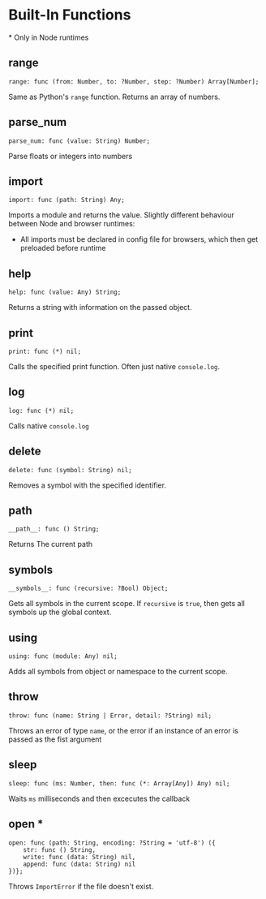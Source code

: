 # Built-In Functions

\* Only in Node runtimes

## range
```
range: func (from: Number, to: ?Number, step: ?Number) Array[Number];
```
Same as Python's `range` function. Returns an array of numbers.

## parse_num
```
parse_num: func (value: String) Number;
```
Parse floats or integers into numbers

## import
```
import: func (path: String) Any;
```
Imports a module and returns the value.
Slightly different behaviour between Node and browser runtimes:
* All imports must be declared in config file for browsers, which then get preloaded before runtime

## help
```
help: func (value: Any) String;
```
Returns a string with information on the passed object.

## print
```
print: func (*) nil;
```
Calls the specified print function. Often just native `console.log`.

## log
```
log: func (*) nil;
```
Calls native `console.log`


## delete
```
delete: func (symbol: String) nil;
```
Removes a symbol with the specified identifier.

## __path__
```
__path__: func () String;
```
Returns The current path

## __symbols__
```
__symbols__: func (recursive: ?Bool) Object;
```
Gets all symbols in the current scope. 
If `recursive` is `true`, then gets all symbols up the global context.

## using
```
using: func (module: Any) nil;
```
Adds all symbols from object or namespace to the current scope.

## throw
```
throw: func (name: String | Error, detail: ?String) nil;
```
Throws an error of type `name`, or the error if an instance of an error is passed as the fist argument

## sleep
```
sleep: func (ms: Number, then: func (*: Array[Any]) Any) nil;
```

Waits `ms` milliseconds and then excecutes the callback

## open *
```
open: func (path: String, encoding: ?String = 'utf-8') ({
    str: func () String,
    write: func (data: String) nil,
    append: func (data: String) nil
})};
```

Throws `ImportError` if the file doesn't exist.

